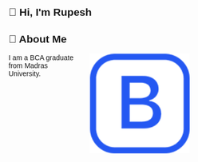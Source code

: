 

<!DOCTYPE html>
<html lang="en">
<head>
  <meta charset="UTF-8">
  <meta name="viewport" content="width=device-width, initial-scale=1.0">
<!--   <title>Document</title> -->
</head>
<body style="margin: 0;padding: 0;box-sizing:border-box;min-height: 100%;">
  <div style="padding: 30px;" class="container">
    <div class="intro" style="font-family: 'Lucida Sans', 'Lucida Sans Regular', 'Lucida Grande', 'Lucida Sans Unicode', Geneva, Verdana, sans-serif;" class="">
      <div class="heading">
        <h2>👋 Hi, I'm Rupesh  </h2>
      </div>
      <div  class="about">
        <h2>🌟 About Me</h2>
        <div style="display: flex;gap: 30px;" class="ab">
        <div style="width: 30%;" class="about-me">
          I am a BCA graduate from Madras University.  
        </div>
        <div class="img">
          <img width="200px" src="./logo.png" alt="">
        </div>
        </div>
      </div>
    </div>
  </div>
</body>
</html>
